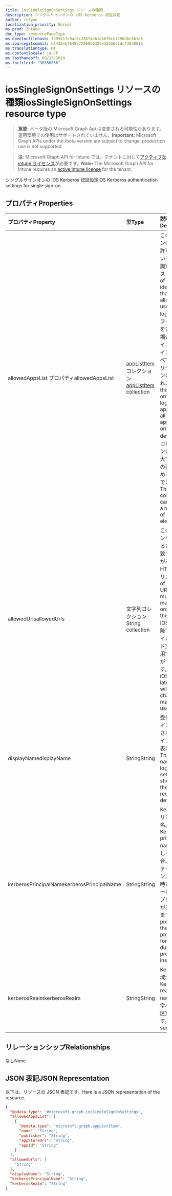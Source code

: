 ```yaml
---
title: iosSingleSignOnSettings リソースの種類
description: シングルサインオンの iOS Kerberos 認証設定
author: rolyon
localization_priority: Normal
ms.prod: Intune
doc_type: resourcePageType
ms.openlocfilehash: 7395b17e9ac8c266f4eb1db676ce7190dbc6b1a6
ms.sourcegitcommit: b5425ebf648572569b032ded5b56e1dcf3830515
ms.translationtype: MT
ms.contentlocale: ja-JP
ms.lasthandoff: 08/13/2019
ms.locfileid: "36356838"
---
```

# <a name="iossinglesignonsettings-resource-type"></a><span data-ttu-id="e9162-103">iosSingleSignOnSettings リソースの種類</span><span class="sxs-lookup"><span data-stu-id="e9162-103">iosSingleSignOnSettings resource type</span></span>

> <span data-ttu-id="e9162-104">**重要:** ベータ版の Microsoft Graph Api は変更される可能性があります。運用環境での使用はサポートされていません。</span><span class="sxs-lookup"><span data-stu-id="e9162-104">**Important:** Microsoft Graph APIs under the /beta version are subject to change; production use is not supported.</span></span>

> <span data-ttu-id="e9162-105">**注:** Microsoft Graph API for Intune では、テナントに対して[アクティブな intune ライセンス](https://go.microsoft.com/fwlink/?linkid=839381)が必要です。</span><span class="sxs-lookup"><span data-stu-id="e9162-105">**Note:** The Microsoft Graph API for Intune requires an [active Intune license](https://go.microsoft.com/fwlink/?linkid=839381) for the tenant.</span></span>

<span data-ttu-id="e9162-106">シングルサインオンの iOS Kerberos 認証設定</span><span class="sxs-lookup"><span data-stu-id="e9162-106">iOS Kerberos authentication settings for single sign-on</span></span>

## <a name="properties"></a><span data-ttu-id="e9162-107">プロパティ</span><span class="sxs-lookup"><span data-stu-id="e9162-107">Properties</span></span>
|<span data-ttu-id="e9162-108">プロパティ</span><span class="sxs-lookup"><span data-stu-id="e9162-108">Property</span></span>|<span data-ttu-id="e9162-109">型</span><span class="sxs-lookup"><span data-stu-id="e9162-109">Type</span></span>|<span data-ttu-id="e9162-110">説明</span><span class="sxs-lookup"><span data-stu-id="e9162-110">Description</span></span>|
|:---|:---|:---|
|<span data-ttu-id="e9162-111">allowedAppsList プロパティ</span><span class="sxs-lookup"><span data-stu-id="e9162-111">allowedAppsList</span></span>|<span data-ttu-id="e9162-112">[appListItem](../resources/intune-deviceconfig-applistitem.md) コレクション</span><span class="sxs-lookup"><span data-stu-id="e9162-112">[appListItem](../resources/intune-deviceconfig-applistitem.md) collection</span></span>|<span data-ttu-id="e9162-113">このログインの使用が許可されているアプリ識別子のリスト。</span><span class="sxs-lookup"><span data-stu-id="e9162-113">List of app identifiers that are allowed to use this login.</span></span> <span data-ttu-id="e9162-114">このフィールドを省略した場合、ログインはデバイス上のすべてのアプリケーションに適用されます。</span><span class="sxs-lookup"><span data-stu-id="e9162-114">If this field is omitted, the login applies to all applications on the device.</span></span> <span data-ttu-id="e9162-115">このコレクションには、最大で 500 個の要素を含めることができます。</span><span class="sxs-lookup"><span data-stu-id="e9162-115">This collection can contain a maximum of 500 elements.</span></span>|
|<span data-ttu-id="e9162-116">allowedUrls</span><span class="sxs-lookup"><span data-stu-id="e9162-116">allowedUrls</span></span>|<span data-ttu-id="e9162-117">文字列コレクション</span><span class="sxs-lookup"><span data-stu-id="e9162-117">String collection</span></span>|<span data-ttu-id="e9162-118">このログインを使用するために一致する必要がある HTTP Url のリスト。</span><span class="sxs-lookup"><span data-stu-id="e9162-118">List of HTTP URLs that must be matched in order to use this login.</span></span> <span data-ttu-id="e9162-119">IOS 9.0 以降では、ワイルドカード文字を使用することができます。</span><span class="sxs-lookup"><span data-stu-id="e9162-119">With iOS 9.0 or later, a wildcard characters may be used.</span></span>|
|<span data-ttu-id="e9162-120">displayName</span><span class="sxs-lookup"><span data-stu-id="e9162-120">displayName</span></span>|<span data-ttu-id="e9162-121">String</span><span class="sxs-lookup"><span data-stu-id="e9162-121">String</span></span>|<span data-ttu-id="e9162-122">受信側デバイスに表示されるログイン設定の表示名。</span><span class="sxs-lookup"><span data-stu-id="e9162-122">The display name of login settings shown on the receiving device.</span></span>|
|<span data-ttu-id="e9162-123">kerberosPrincipalName</span><span class="sxs-lookup"><span data-stu-id="e9162-123">kerberosPrincipalName</span></span>|<span data-ttu-id="e9162-124">String</span><span class="sxs-lookup"><span data-stu-id="e9162-124">String</span></span>|<span data-ttu-id="e9162-125">Kerberos プリンシパル名。</span><span class="sxs-lookup"><span data-stu-id="e9162-125">A Kerberos principal name.</span></span> <span data-ttu-id="e9162-126">指定しない場合、プロファイルのインストール時にユーザーに対してプロンプトが表示されます。</span><span class="sxs-lookup"><span data-stu-id="e9162-126">If not provided, the user is prompted for one during profile installation.</span></span>|
|<span data-ttu-id="e9162-127">kerberosRealm</span><span class="sxs-lookup"><span data-stu-id="e9162-127">kerberosRealm</span></span>|<span data-ttu-id="e9162-128">String</span><span class="sxs-lookup"><span data-stu-id="e9162-128">String</span></span>|<span data-ttu-id="e9162-129">Kerberos 領域名。</span><span class="sxs-lookup"><span data-stu-id="e9162-129">A Kerberos realm name.</span></span> <span data-ttu-id="e9162-130">大文字小文字を区別します。</span><span class="sxs-lookup"><span data-stu-id="e9162-130">Case sensitive.</span></span>|

## <a name="relationships"></a><span data-ttu-id="e9162-131">リレーションシップ</span><span class="sxs-lookup"><span data-stu-id="e9162-131">Relationships</span></span>
<span data-ttu-id="e9162-132">なし</span><span class="sxs-lookup"><span data-stu-id="e9162-132">None</span></span>

## <a name="json-representation"></a><span data-ttu-id="e9162-133">JSON 表記</span><span class="sxs-lookup"><span data-stu-id="e9162-133">JSON Representation</span></span>
<span data-ttu-id="e9162-134">以下は、リソースの JSON 表記です。</span><span class="sxs-lookup"><span data-stu-id="e9162-134">Here is a JSON representation of the resource.</span></span>
<!-- {
  "blockType": "resource",
  "@odata.type": "microsoft.graph.iosSingleSignOnSettings"
}
-->
``` json
{
  "@odata.type": "#microsoft.graph.iosSingleSignOnSettings",
  "allowedAppsList": [
    {
      "@odata.type": "microsoft.graph.appListItem",
      "name": "String",
      "publisher": "String",
      "appStoreUrl": "String",
      "appId": "String"
    }
  ],
  "allowedUrls": [
    "String"
  ],
  "displayName": "String",
  "kerberosPrincipalName": "String",
  "kerberosRealm": "String"
}
```




